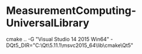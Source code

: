# MeasurementComputing-UniversalLibrary

cmake .. -G "Visual Studio 14 2015 Win64" -DQt5_DIR="C:\Qt\5.11.1\msvc2015_64\lib\cmake\Qt5"